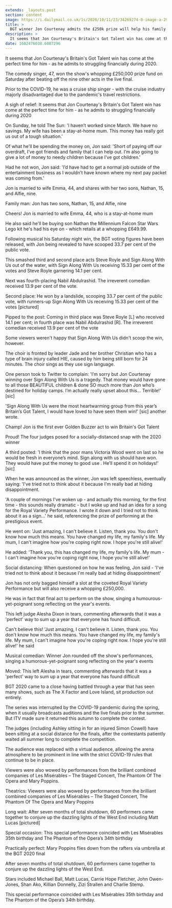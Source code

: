 ```yaml
--- 
extends: _layouts.post 
section: content 
image: https://i.dailymail.co.uk/1s/2020/10/11/23/34269274-0-image-a-296_1602456445927.jpg 
title: > 
  BGT winner Jon Courtenay admits the £250k prize will help his family 'out of a tough situation' 
description: > 
  It seems that Jon Courtenay's Britain's Got Talent win has come at the perfect time for him - as he admits to struggling financially during 2020.This money has really got us out of a tough situation.'Of what he'll be spending the money on, Jon said: 'Short of paying off our overdraft, I’ve got friends and family that I can help out.Jon is married to wife Emma, 44, and shares with her two sons, Nathan, 15, and Alfie, nine.One person took to Twitter to complain: 'I’m sorry but Jon Courtenay winning over Sign Along With Us is a tragedy. 
date: 1602476038.6087296 
--- 
```

It seems that Jon Courtenay's Britain's Got Talent win has come at the perfect time for him - as he admits to struggling financially during 2020.

The comedy singer, 47, won the show's whopping £250,000 prize fund on Saturday after beating off the nine other acts in the live final.

Prior to the COVID-19, he was a cruise ship singer - with the cruise industry majorly disadvantaged due to the pandemic's travel restrictions.

A sigh of relief: It seems that Jon Courtenay's Britain's Got Talent win has come at the perfect time for him - as he admits to struggling financially during 2020

On Sunday, he told The Sun: 'I haven’t worked since March. We have no savings. My wife has been a stay-at-home mum. This money has really got us out of a tough situation.'

Of what he'll be spending the money on, Jon said: 'Short of paying off our overdraft, I’ve got friends and family that I can help out. I’m also going to give a lot of money to needy children because I’ve got children.'

Had he not won, Jon said: 'I’d have had to get a normal job outside of the entertainment business as I wouldn’t have known where my next pay packet was coming from.'

Jon is married to wife Emma, 44, and shares with her two sons, Nathan, 15, and Alfie, nine.

Family man: Jon has two sons, Nathan, 15, and Alfie, nine

Cheers! Jon is married to wife Emma, 44, who is a stay-at-home mum

He also said he'll be buying son Nathan the Millennium Falcon Star Wars Lego kit he's had his eye on - which retails at a whopping £649.99.

Following musical his Saturday night win, the BGT voting figures have been released, with Jon being revealed to have scooped 33.7 per cent of the public vote.

This smashed third and second place acts Steve Royle and Sign Along With Us out of the water, with Sign Along With Us receiving 15.33 per cent of the votes and Steve Royle garnering 14.1 per cent.

Next was fourth-placing Nabil Abdulrashid. The irreverent comedian received 13.9 per cent of the vote.

Second place: He won by a landslide, scooping 33.7 per cent of the public vote, with runners-up Sign Along With Us receiving 15.33 per cent of the votes [pictured]

Pipped to the post: Coming in third place was Steve Royle [L] who received 14.1 per cent; in fourth place was Nabil Abdulrashid [R]. The irreverent comedian received 13.9 per cent of the vote

Some viewers weren't happy that Sign Along With Us didn't scoop the win, however.

The choir is fronted by leader Jade and her brother Christian who has a type of brain injury called HIE, caused by him being still born for 24 minutes. The choir sings as they use sign language.

One person took to Twitter to complain: 'I’m sorry but Jon Courtenay winning over Sign Along With Us is a tragedy. That money would have gone to all those BEAUTIFUL children & done SO much more than Jon who’s destined for holiday camps. I’m actually really upset about this... Terrible!' [sic]

'Sign Along With Us were the most heartwarming group from this year’s Britain’s Got Talent, I would have loved to have seen them win!' [sic] another wrote.

Champ! Jon is the first ever Golden Buzzer act to win Britain's Got Talent

Proud! The four judges posed for a socially-distanced snap with the 2020 winner

A third posted: 'I think that the poor mans Victoria Wood went on last so he would be fresh in everyone’s mind. Sign along with us should have won. They would have put the money to good use . He’ll spend it on holidays!' [sic]

When he was announced as the winner, Jon was left speechless, eventually saying: 'I've tried not to think about it because I'm really bad at hiding disappointment.

'A couple of mornings I've woken up - and actually this morning, for the first time - this sounds really dramatic - but I woke up and had an idea for a song for the Royal Variety Performance. I wrote it down and I tried not to think about it as a sign...' he said, referencing the prize of performing at the prestigious event.

He went on: 'Just amazing, I can't believe it. Listen, thank you. You don't know how much this means. You have changed my life, my family's life. My mum, I can't imagine how you're coping right now. I hope you're still alive!'

He added: 'Thank you, this has changed my life, my family's life. My mum - I can't imagine how you're coping right now, I hope you're still alive!'

Social distancing: When questioned on how he was feeling, Jon said - 'I've tried not to think about it because I'm really bad at hiding disappointment'

Jon has not only bagged himself a slot at the coveted Royal Variety Performance but will also receive a whopping £250,000.

He was in fact that final act to perform on the show, singing a humourous-yet-poignant song reflecting on the year's events.

This left judge Alesha Dixon in tears, commenting afterwards that it was a 'perfect' way to sum up a year that everyone has found difficult.

Can't believe this! 'Just amazing, I can't believe it. Listen, thank you. You don't know how much this means. You have changed my life, my family's life. My mum, I can't imagine how you're coping right now. I hope you're still alive!' he said

Musical comedian: Winner Jon rounded off the show's performances, singing a humorous-yet-poignant song reflecting on the year's events

Moved: This left Alesha in tears, commenting afterwards that it was a 'perfect' way to sum up a year that everyone has found difficult

BGT 2020 came to a close having battled through a year that has seen many shows, such as The X Factor and Love Island, sit production out entirely.

The series was interrupted by the COVID-19 pandemic during the spring, when it usually broadcasts auditions and the live finals prior to the summer. But ITV made sure it returned this autumn to complete the contest.

The judges (including Ashley sitting in for an injured Simon Cowell) have been sitting at a social distance for the finals, after the contestants patiently waited all summer long to complete the competition.

The audience was replaced with a virtual audience, allowing the arena atmosphere to be prominent in line with the strict COVID-19 rules that continue to be in place.

Viewers were also wowed by performances from the brilliant combined companies of Les Misérables – The Staged Concert, The Phantom Of The Opera and Mary Poppins.

Theatrics: Viewers were also wowed by performances from the brilliant combined companies of Les Misérables – The Staged Concert, The Phantom Of The Opera and Mary Poppins

Long wait: After seven months of total shutdown, 60 performers came together to conjure up the dazzling lights of the West End including Matt Lucas [pictured]

Special occasion: This special performance coincided with Les Misérables 35th birthday and The Phantom of the Opera’s 34th birthday

Practically perfect: Mary Poppins flies down from the rafters via umbrella at the BGT 2020 final

After seven months of total shutdown, 60 performers came together to conjure up the dazzling lights of the West End.

Stars included Michael Ball, Matt Lucas, Carrie Hope Fletcher, John Owen-Jones, Shan Ako, Killian Donnelly, Zizi Strallen and Charlie Stemp.

This special performance coincided with Les Misérables 35th birthday and The Phantom of the Opera’s 34th birthday.